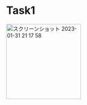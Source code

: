 # Task1
<img width="199" alt="スクリーンショット 2023-01-31 21 17 58" src="https://user-images.githubusercontent.com/111943557/215758205-2ec1d5f3-b12c-4b92-892a-fe47abce6006.png">
